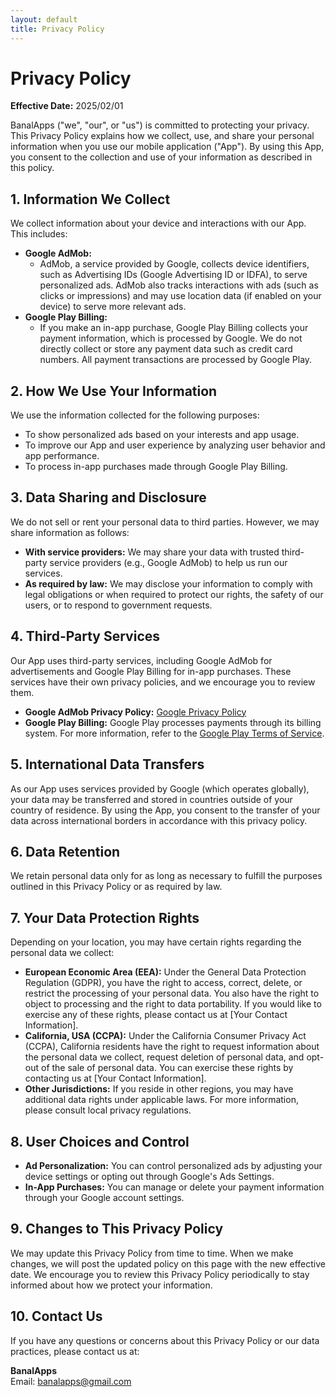 ```yaml
---
layout: default
title: Privacy Policy
---
```


# Privacy Policy
**Effective Date:** 2025/02/01

BanalApps ("we", "our", or "us") is committed to protecting your privacy. This Privacy Policy explains how we collect, use, and share your personal information when you use our mobile application ("App"). By using this App, you consent to the collection and use of your information as described in this policy.

## 1. Information We Collect
We collect information about your device and interactions with our App. This includes:
- **Google AdMob:**
  - AdMob, a service provided by Google, collects device identifiers, such as Advertising IDs (Google Advertising ID or IDFA), to serve personalized ads. AdMob also tracks interactions with ads (such as clicks or impressions) and may use location data (if enabled on your device) to serve more relevant ads.
- **Google Play Billing:**
  - If you make an in-app purchase, Google Play Billing collects your payment information, which is processed by Google. We do not directly collect or store any payment data such as credit card numbers. All payment transactions are processed by Google Play.

## 2. How We Use Your Information
We use the information collected for the following purposes:
- To show personalized ads based on your interests and app usage.
- To improve our App and user experience by analyzing user behavior and app performance.
- To process in-app purchases made through Google Play Billing.

## 3. Data Sharing and Disclosure
We do not sell or rent your personal data to third parties. However, we may share information as follows:
- **With service providers:** We may share your data with trusted third-party service providers (e.g., Google AdMob) to help us run our services.
- **As required by law:** We may disclose your information to comply with legal obligations or when required to protect our rights, the safety of our users, or to respond to government requests.

## 4. Third-Party Services
Our App uses third-party services, including Google AdMob for advertisements and Google Play Billing for in-app purchases. These services have their own privacy policies, and we encourage you to review them.
- **Google AdMob Privacy Policy:** [Google Privacy Policy](https://policies.google.com/privacy)
- **Google Play Billing:** Google Play processes payments through its billing system. For more information, refer to the [Google Play Terms of Service](https://play.google.com/about/play-terms.html).

## 5. International Data Transfers
As our App uses services provided by Google (which operates globally), your data may be transferred and stored in countries outside of your country of residence. By using the App, you consent to the transfer of your data across international borders in accordance with this privacy policy.

## 6. Data Retention
We retain personal data only for as long as necessary to fulfill the purposes outlined in this Privacy Policy or as required by law.

## 7. Your Data Protection Rights
Depending on your location, you may have certain rights regarding the personal data we collect:
- **European Economic Area (EEA):** Under the General Data Protection Regulation (GDPR), you have the right to access, correct, delete, or restrict the processing of your personal data. You also have the right to object to processing and the right to data portability. If you would like to exercise any of these rights, please contact us at [Your Contact Information].
- **California, USA (CCPA):** Under the California Consumer Privacy Act (CCPA), California residents have the right to request information about the personal data we collect, request deletion of personal data, and opt-out of the sale of personal data. You can exercise these rights by contacting us at [Your Contact Information].
- **Other Jurisdictions:** If you reside in other regions, you may have additional data rights under applicable laws. For more information, please consult local privacy regulations.

## 8. User Choices and Control
- **Ad Personalization:** You can control personalized ads by adjusting your device settings or opting out through Google's Ads Settings.
- **In-App Purchases:** You can manage or delete your payment information through your Google account settings.

## 9. Changes to This Privacy Policy
We may update this Privacy Policy from time to time. When we make changes, we will post the updated policy on this page with the new effective date. We encourage you to review this Privacy Policy periodically to stay informed about how we protect your information.

## 10. Contact Us
If you have any questions or concerns about this Privacy Policy or our data practices, please contact us at:

**BanalApps**  
Email: banalapps@gmail.com
